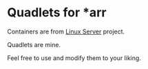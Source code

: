 # Quadlets for *arr

Containers are from [Linux Server](https://www.linuxserver.io/) project.

Quadlets are mine.

Feel free to use and modify them to your liking.
